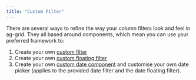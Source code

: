 ```yaml
---
title: "Custom Filter"
---
```


There are several ways to refine the way your column filters look and feel in ag-grid. They all based around components, which mean you can use your preferred framework to:

1. Create your own [custom filter](../filter-component/)
1. Create your own [custom floating filter](../floating-filter-component/)
1. Create your own [custom date component](../date-component/) and customise your own date picker (applies to the provided date filter and the date floating filter).

